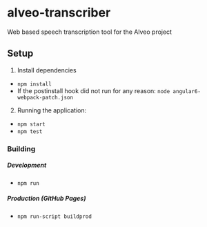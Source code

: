 # alveo-transcriber
Web based speech transcription tool for the Alveo project

## Setup 
1. Install dependencies
  - `npm install`
  - If the postinstall hook did not run for any reason: `node angular6-webpack-patch.json`

2. Running the application:
  - `npm start`
  - `npm test`

### Building
##### Development
- `npm run`

##### Production (GitHub Pages)
- `npm run-script buildprod`
